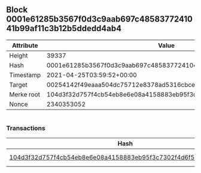## Block 0001e61285b3567f0d3c9aab697c4858377241041b99af11c3b12b5ddedd4ab4

Attribute | Value
--- | ---
Height | 39337
Hash | 0001e61285b3567f0d3c9aab697c4858377241041b99af11c3b12b5ddedd4ab4
Timestamp | 2021-04-25T03:59:52+00:00
Target | 00254142f49eaaa504dc75712e8378ad5316cbcead634704b3734b6271167cc4
Merke root | 104d3f32d757f4cb54eb8e6e08a4158883eb95f3c7302f4d6f58b2acdd69c23f
Nonce | 2340353052

```

```

### Transactions

Hash | Amount
--- | ---
[104d3f32d757f4cb54eb8e6e08a4158883eb95f3c7302f4d6f58b2acdd69c23f](104d3f32d757f4cb54eb8e6e08a4158883eb95f3c7302f4d6f58b2acdd69c23f.md) | 10.00000000 SKEPTI 
